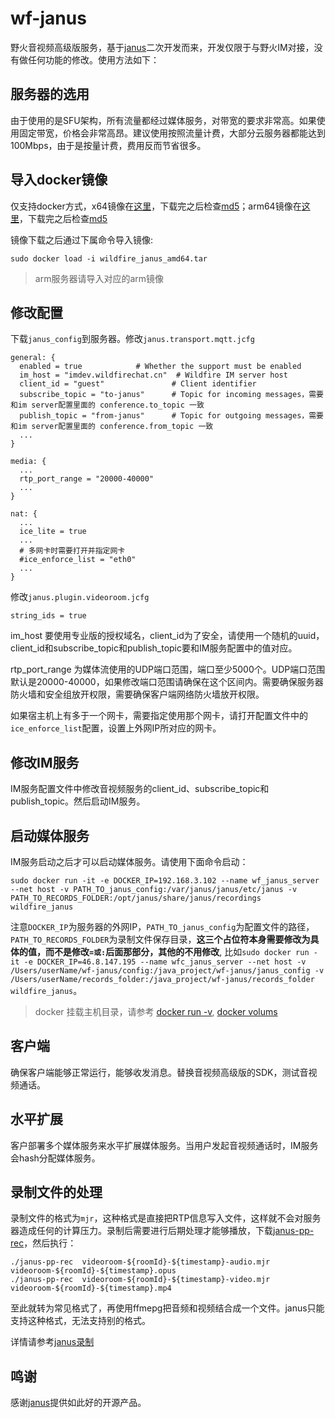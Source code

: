 # wf-janus
野火音视频高级版服务，基于[janus](https://github.com/meetecho/janus-gateway)二次开发而来，开发仅限于与野火IM对接，没有做任何功能的修改。使用方法如下：

## 服务器的选用
由于使用的是SFU架构，所有流量都经过媒体服务，对带宽的要求非常高。如果使用固定带宽，价格会非常高昂。建议使用按照流量计费，大部分云服务器都能达到100Mbps，由于是按量计费，费用反而节省很多。

## 导入docker镜像
仅支持docker方式，x64镜像在[这里](https://static.wildfirechat.cn/wildfire_janus_amd64.tar)，下载完之后检查[md5](https://static.wildfirechat.cn/wildfire_janus_amd64.md5)；arm64镜像在[这里](https://static.wildfirechat.cn/wildfire_janus_arm64.tar)，下载完之后检查[md5](https://static.wildfirechat.cn/wildfire_janus_arm64.md5)

镜像下载之后通过下属命令导入镜像:
```
sudo docker load -i wildfire_janus_amd64.tar
```
> arm服务器请导入对应的arm镜像

## 修改配置
下载```janus_config```到服务器。修改```janus.transport.mqtt.jcfg```
```
general: {
  enabled = true            # Whether the support must be enabled
  im_host = "imdev.wildfirechat.cn"  # Wildfire IM server host
  client_id = "guest"				# Client identifier
  subscribe_topic = "to-janus"		# Topic for incoming messages，需要和im server配置里面的 conference.to_topic 一致
  publish_topic = "from-janus"		# Topic for outgoing messages，需要和im server配置里面的 conference.from_topic 一致
  ...
}

media: {
  ...
  rtp_port_range = "20000-40000"
  ...
}

nat: {
  ...
  ice_lite = true
  ...
  # 多网卡时需要打开并指定网卡
  #ice_enforce_list = "eth0"
  ...
}

```


修改```janus.plugin.videoroom.jcfg```
```
string_ids = true

```

im_host 要使用专业版的授权域名，client_id为了安全，请使用一个随机的uuid，client_id和subscribe_topic和publish_topic要和IM服务配置中的值对应。

rtp_port_range 为媒体流使用的UDP端口范围，端口至少5000个。UDP端口范围默认是20000-40000，如果修改端口范围请确保在这个区间内。需要确保服务器防火墙和安全组放开权限，需要确保客户端网络防火墙放开权限。

如果宿主机上有多于一个网卡，需要指定使用那个网卡，请打开配置文件中的```ice_enforce_list```配置，设置上外网IP所对应的网卡。

## 修改IM服务
IM服务配置文件中修改音视频服务的client_id、subscribe_topic和publish_topic。然后启动IM服务。

## 启动媒体服务
IM服务启动之后才可以启动媒体服务。请使用下面命令启动：
```
sudo docker run -it -e DOCKER_IP=192.168.3.102 --name wf_janus_server --net host -v PATH_TO_janus_config:/var/janus/janus/etc/janus -v PATH_TO_RECORDS_FOLDER:/opt/janus/share/janus/recordings wildfire_janus
```
注意```DOCKER_IP```为服务器的外网IP，```PATH_TO_janus_config```为配置文件的路径，```PATH_TO_RECORDS_FOLDER```为录制文件保存目录，**这三个占位符本身需要修改为具体的值，而不是修改```=或:```后面那部分，其他的不用修改**, 比如```sudo docker run -it -e DOCKER_IP=46.8.147.195 --name wfc_janus_server --net host -v /Users/userName/wf-janus/config:/java_project/wf-janus/janus_config -v /Users/userName/records_folder:/java_project/wf-janus/records_folder wildfire_janus```。

> docker 挂载主机目录，请参考 [docker run -v](https://www.cnblogs.com/starfish29/p/10653960.html), [docker volums](https://docs.docker.com/storage/volumes/)

## 客户端
确保客户端能够正常运行，能够收发消息。替换音视频高级版的SDK，测试音视频通话。

## 水平扩展
客户部署多个媒体服务来水平扩展媒体服务。当用户发起音视频通话时，IM服务会hash分配媒体服务。

## 录制文件的处理
录制文件的格式为```mjr```，这种格式是直接把RTP信息写入文件，这样就不会对服务器造成任何的计算压力。录制后需要进行后期处理才能够播放，下载[janus-pp-rec](./janus-pp-rec)，然后执行：
```
./janus-pp-rec  videoroom-${roomId}-${timestamp}-audio.mjr videoroom-${roomId}-${timestamp}.opus
./janus-pp-rec  videoroom-${roomId}-${timestamp}-video.mjr videoroom-${roomId}-${timestamp}.mp4
```
至此就转为常见格式了，再使用ffmepg把音频和视频结合成一个文件。janus只能支持这种格式，无法支持别的格式。

详情请参考[janus录制](https://janus.conf.meetecho.com/docs/recordings.html)


## 鸣谢
感谢[janus](https://github.com/meetecho/janus-gateway)提供如此好的开源产品。
